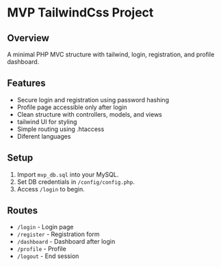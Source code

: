 # MVP TailwindCss Project

## Overview

A minimal PHP MVC structure with tailwind, login, registration, and profile dashboard.

## Features

- Secure login and registration using password hashing
- Profile page accessible only after login
- Clean structure with controllers, models, and views
- tailwind UI for styling
- Simple routing using .htaccess
- Diferent languages

## Setup

1. Import `mvp_db.sql` into your MySQL.
2. Set DB credentials in `/config/config.php`.
3. Access `/login` to begin.

## Routes

- `/login` - Login page
- `/register` - Registration form
- `/dashboard` - Dashboard after login
- `/profile` - Profile
- `/logout` - End session
